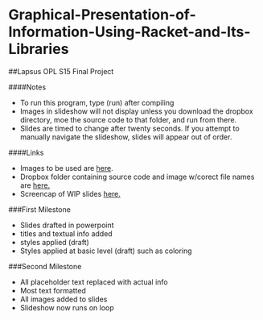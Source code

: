 # Graphical-Presentation-of-Information-Using-Racket-and-Its-Libraries
##Lapsus OPL S15 Final Project

####Notes
* To run this program, type (run) after compiling
* Images in slideshow will not display unless you download the dropbox directory, moe the source code to that folder, and run from there.
* Slides are timed to change after twenty seconds. If you attempt to manually navigate the slideshow, slides will appear out of order.

####Links
* Images to be used are [here](http://imgur.com/a/L5IZ4).
* Dropbox folder containing source code and image w/corect file names are [here.](https://www.dropbox.com/sh/4crmc9upiluw3z9/AAB8IakIC-WQ0T3CouzHPMaHa?dl=0)
* Screencap of WIP slides [here.](http://imgur.com/a/CTYgP)


###First Milestone
* Slides drafted in powerpoint
* titles and textual info added
* styles applied (draft)
* Styles applied at basic level (draft) such as coloring

###Second Milestone
* All placeholder text replaced with actual info
* Most text formatted
* All images added to slides
* Slideshow now runs on loop

